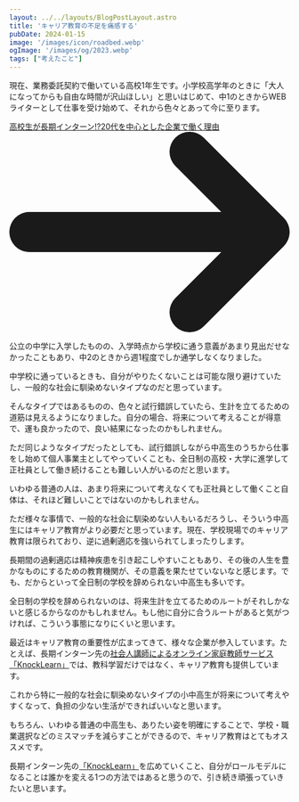 ```yaml
---
layout: ../../layouts/BlogPostLayout.astro
title: 'キャリア教育の不足を痛感する'
pubDate: 2024-01-15
image: '/images/icon/roadbed.webp'
ogImage: '/images/og/2023.webp'
tags: ["考えたこと"]
---
```


現在、業務委託契約で働いている高校1年生です。小学校高学年のときに「大人になってからも自由な時間が沢山ほしい」と思いはじめて、中1のときからWEBライターとして仕事を受け始めて、それから色々とあって今に至ります。

<a href="https://note.com/knocklearn_inc/n/n78082a5e09c2" target="_blank" class="inline-flex items-center font-medium text-blue-600 dark:text-blue-500 hover:underline">
    高校生が長期インターン!?20代を中心とした企業で働く理由
    <svg class="w-5 h-5 ms-2 rtl:rotate-180" aria-hidden="true" xmlns="http://www.w3.org/2000/svg" fill="none" viewBox="0 0 14 10">
        <path stroke="currentColor" stroke-linecap="round" stroke-linejoin="round" stroke-width="2" d="M1 5h12m0 0L9 1m4 4L9 9"/>
    </svg>
</a>

公立の中学に入学したものの、入学時点から学校に通う意義があまり見出だせなかったこともあり、中2のときから週1程度でしか通学しなくなりました。

中学校に通っているときも、自分がやりたくないことは可能な限り避けていたし、一般的な社会に馴染めないタイプなのだと思っています。

そんなタイプではあるものの、色々と試行錯誤していたら、生計を立てるための道筋は見えるようになりました。自分の場合、将来について考えることが得意で、運も良かったので、良い結果になったのかもしれません。

ただ同じようなタイプだったとしても、試行錯誤しながら中高生のうちから仕事をし始めて個人事業主としてやっていくことも、全日制の高校・大学に進学して正社員として働き続けることも難しい人がいるのだと思います。

いわゆる普通の人は、あまり将来について考えなくても正社員として働くこと自体は、それほど難しいことではないのかもしれません。

ただ様々な事情で、一般的な社会に馴染めない人もいるだろうし、そういう中高生にはキャリア教育がより必要だと思っています。現在、学校現場でのキャリア教育は限られており、逆に過剰適応を強いられてしまったりします。

長期間の過剰適応は精神疾患を引き起こしやすいこともあり、その後の人生を豊かなものにするための教育機関が、その意義を果たせていないなと感じます。でも、だからといって全日制の学校を辞められない中高生も多いです。

全日制の学校を辞められないのは、将来生計を立てるためのルートがそれしかないと感じるからなのかもしれません。もし他に自分に合うルートがあると気がつければ、こういう事態になりにくいと思います。

最近はキャリア教育の重要性が広まってきて、様々な企業が参入しています。たとえば、長期インターン先の[社会人講師によるオンライン家庭教師サービス「KnockLearn」](https://knocklearn.com/)では、教科学習だけではなく、キャリア教育も提供しています。

これから特に一般的な社会に馴染めないタイプの小中高生が将来について考えやすくなって、負担の少ない生活ができればいいなと思います。

もちろん、いわゆる普通の中高生も、ありたい姿を明確にすることで、学校・職業選択などのミスマッチを減らすことができるので、キャリア教育はとてもオススメです。

長期インターン先の[「KnockLearn」](https://knocklearn.com/)を広めていくこと、自分がロールモデルになることは誰かを変える1つの方法ではあると思うので、引き続き頑張っていきたいと思います。
